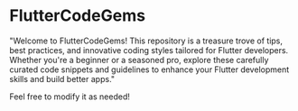 # FlutterCodeGems
"Welcome to FlutterCodeGems! This repository is a treasure trove of tips, best practices, and innovative coding styles tailored for Flutter developers. Whether you're a beginner or a seasoned pro, explore these carefully curated code snippets and guidelines to enhance your Flutter development skills and build better apps."

Feel free to modify it as needed!
